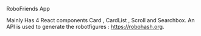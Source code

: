 RoboFriends App

Mainly Has 4 React components Card , CardList , Scroll and Searchbox.
An API is used to generate the robotfigures : https://robohash.org.

